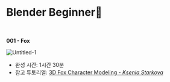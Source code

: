 # Blender Beginner🐣

<br />

**001 - Fox**

![Untitled-1](https://user-images.githubusercontent.com/93882395/216567418-6e678c68-fbd9-44f2-81b8-13e73a8e8a29.gif)  

*   완성 시간: 1시간 30분
*   참고 튜토리얼: [3D Fox Character Modeling - *Ksenia Starkova*](https://www.youtube.com/watch?v=aMRRNC1J6tU&t=289s)